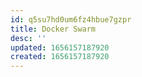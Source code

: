 ```yaml
---
id: q5su7hd0um6fz4hbue7gzpr
title: Docker Swarm
desc: ''
updated: 1656157187920
created: 1656157187920
---
```


